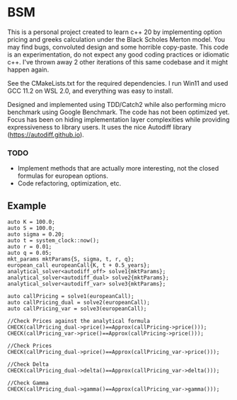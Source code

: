 #  BSM

This is a personal project created to learn c++ 20 by implementing option pricing and greeks calculation under the Black Scholes Merton model. You may find bugs, convoluted design and some horrible copy-paste. This code is an experimentation, do not expect any good coding practices or idiomatic c++. I've thrown away 2 other iterations of this same codebase and it might happen again. 

See the CMakeLists.txt for the required dependencies. I run Win11 and used GCC 11.2 on WSL 2.0, and everything was easy to install.

Designed and implemented using TDD/Catch2 while also performing micro benchmark using Google Benchmark. The code has not been optimized yet. 
Focus has been on hiding implementation layer complexities while providing expressiveness to library users. It uses the nice Autodiff library (https://autodiff.github.io).

### TODO

* Implement methods that are actually more interesting, not the closed formulas for european options.
* Code refactoring, optimization, etc.

## Example 

    auto K = 100.0;
    auto S = 100.0;
    auto sigma = 0.20;
    auto t = system_clock::now();
    auto r = 0.01;
    auto q = 0.05;
    mkt_params mktParams{S, sigma, t, r, q};
    european_call europeanCall{K, t + 0.5_years};
    analytical_solver<autodiff_off> solve1{mktParams};
    analytical_solver<autodiff_dual> solve2{mktParams};
    analytical_solver<autodiff_var> solve3{mktParams};

    auto callPricing = solve1(europeanCall);
    auto callPricing_dual = solve2(europeanCall);
    auto callPricing_var = solve3(europeanCall);

    //Check Prices against the analytical formula
    CHECK(callPricing_dual->price()==Approx(callPricing->price()));
    CHECK(callPricing_var->price()==Approx(callPricing->price()));

    //Check Prices
    CHECK(callPricing_dual->price()==Approx(callPricing_var->price()));

    //Check Delta
    CHECK(callPricing_dual->delta()==Approx(callPricing_var->delta()));

    //Check Gamma
    CHECK(callPricing_dual->gamma()==Approx(callPricing_var->gamma()));